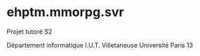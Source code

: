 # ehptm.mmorpg.svr
Projet tutoré S2

Département informatique
I.U.T. Villetaneuse
Université Paris 13
